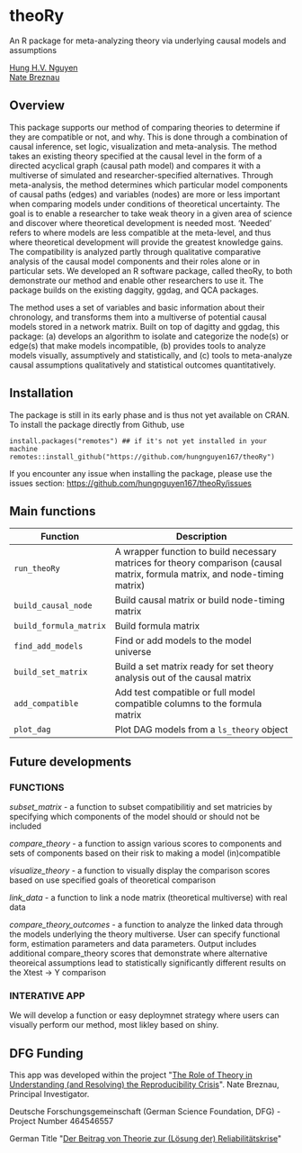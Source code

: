 # theoRy

An R package for meta-analyzing theory via underlying causal models and assumptions

[Hung H.V. Nguyen](https://orcid.org/0000-0001-9496-6217) <br>
[Nate Breznau](https://sites.google.com/site/nbreznau/) <br>

## Overview

This package supports our method of comparing theories to determine if they are compatible or not, and why. This is done through a combination of causal inference, set logic, visualization and meta-analysis. The method takes an existing theory specified at the causal level in the form of a directed acyclical graph (causal path model) and compares it with a multiverse of simulated and researcher-specified alternatives. Through meta-analysis, the method determines which particular model components of causal paths (edges) and variables (nodes) are more or less important when comparing models under conditions of theoretical uncertainty. The goal is to enable a researcher to take weak theory in a given area of science and discover where theoretical development is needed most. ‘Needed’ refers to where models are less compatible at the meta-level, and thus where theoretical development will provide the greatest knowledge gains. The compatibility is analyzed partly through qualitative comparative analysis of the causal model components and their roles alone or in particular sets. We developed an R software package, called theoRy, to both demonstrate our method and enable other researchers to use it. The package builds on the existing daggity, ggdag, and QCA packages. 

The method uses a set of variables and basic information about their chronology, and transforms them into a multiverse of potential causal models stored in a network matrix. Built on top of dagitty and ggdag, this package: (a) develops an algorithm to isolate and categorize the node(s) or edge(s) that make models incompatible, (b) provides tools to analyze models visually, assumptively and statistically, and (c) tools to meta-analyze causal assumptions qualitatively and statistical outcomes quantitatively.

## Installation

The package is still in its early phase and is thus not yet available on CRAN. To install the package directly from Github, use
```
install.packages("remotes") ## if it's not yet installed in your machine
remotes::install_github("https://github.com/hungnguyen167/theoRy")
```

If you encounter any issue when installing the package, please use the issues section: https://github.com/hungnguyen167/theoRy/issues

## Main functions

| Function | Description | 
|----------|-------------|
| `run_theoRy` | A wrapper function to build necessary matrices for theory comparison (causal matrix, formula matrix, and node-timing matrix)
| `build_causal_node` |  Build causal matrix or build node-timing matrix
| `build_formula_matrix` | Build formula matrix
| `find_add_models` | Find or add models to the model universe
| `build_set_matrix` | Build a set matrix ready for set theory analysis out of the causal matrix
| `add_compatible` |  Add test compatible or full model compatible columns to the formula matrix
| `plot_dag` | Plot DAG models from a `ls_theory` object


## Future developments

### FUNCTIONS

*subset_matrix* - a function to subset compatibilitiy and set matricies by specifying which components of the model should or should not be included

*compare_theory* - a function to assign various scores to components and sets of components based on their risk to making a model (in)compatible

*visualize_theory* - a function to visually display the comparison scores based on use specified goals of theoretical comparison

*link_data* - a function to link a node matrix (theoretical multiverse) with real data

*compare_theory_outcomes* - a function to analyze the linked data through the models underlying the theory multiverse. User can specify functional form, estimation parameters and data parameters. Output includes additional compare_theory scores that demonstrate where alternative theoreical assumptions lead to statistically significantly different results on the Xtest -> Y comparison

### INTERATIVE APP

We will develop a function or easy deploymnet strategy where users can visually perform our method, most likley based on shiny.

## DFG Funding

This app was developed within the project "[The Role of Theory in Understanding (and Resolving) the Reproducibility Crisis](https://gepris.dfg.de/gepris/projekt/464546557?language=en)". Nate Breznau, Principal Investigator.

Deutsche Forschungsgemeinschaft (German Science Foundation, DFG) - Project Number 464546557

German Title "[Der Beitrag von Theorie zur (Lösung der) Reliabilitätskrise](https://gepris.dfg.de/gepris/projekt/464546557)"
